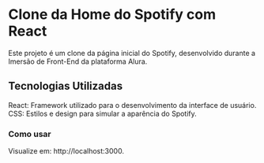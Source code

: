 # Clone da Home do Spotify com React

Este projeto é um clone da página inicial do Spotify, desenvolvido durante a Imersão de Front-End da plataforma Alura. 

## Tecnologias Utilizadas
React: Framework utilizado para o desenvolvimento da interface de usuário.
CSS: Estilos e design para simular a aparência do Spotify.

### Como usar

Visualize em: http://localhost:3000.